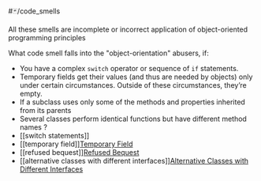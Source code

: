 #🃏/code_smells 

All these smells are incomplete or incorrect application of object-oriented programming principles

What code smell falls into the "object-orientation" abusers, if:
- You have a complex `switch` operator or sequence of `if` statements.
- Temporary fields get their values (and thus are needed by objects) only under certain circumstances. Outside of these circumstances, they’re empty.
- If a subclass uses only some of the methods and properties inherited from its parents
- Several classes perform identical functions but have different method names
?
- [[switch statements]]
- [[temporary field]][Temporary Field](https://refactoring.guru/smells/temporary-field)
- [[refused bequest]][Refused Bequest](https://refactoring.guru/smells/refused-bequest)
- [[alternative classes with different interfaces]][Alternative Classes with Different Interfaces](https://refactoring.guru/smells/alternative-classes-with-different-interfaces)




